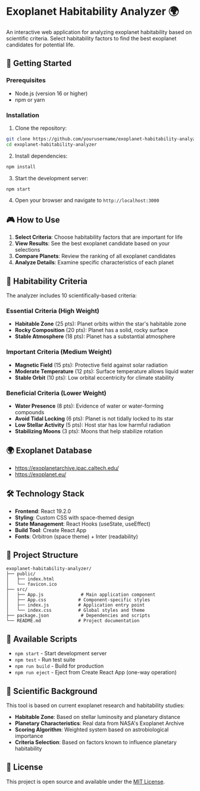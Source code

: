 # Exoplanet Habitability Analyzer 🌍

An interactive web application for analyzing exoplanet habitability based on scientific criteria. Select habitability factors to find the best exoplanet candidates for potential life.

## 🚀 Getting Started

### Prerequisites

- Node.js (version 16 or higher)
- npm or yarn

### Installation

1. Clone the repository:
```bash
git clone https://github.com/yourusername/exoplanet-habitability-analyzer.git
cd exoplanet-habitability-analyzer
```

2. Install dependencies:
```bash
npm install
```

3. Start the development server:
```bash
npm start
```

4. Open your browser and navigate to `http://localhost:3000`

## 🎮 How to Use

1. **Select Criteria**: Choose habitability factors that are important for life
2. **View Results**: See the best exoplanet candidate based on your selections
3. **Compare Planets**: Review the ranking of all exoplanet candidates
4. **Analyze Details**: Examine specific characteristics of each planet

## 🔬 Habitability Criteria

The analyzer includes 10 scientifically-based criteria:

### Essential Criteria (High Weight)
- **Habitable Zone** (25 pts): Planet orbits within the star's habitable zone
- **Rocky Composition** (20 pts): Planet has a solid, rocky surface
- **Stable Atmosphere** (18 pts): Planet has a substantial atmosphere

### Important Criteria (Medium Weight)
- **Magnetic Field** (15 pts): Protective field against solar radiation
- **Moderate Temperature** (12 pts): Surface temperature allows liquid water
- **Stable Orbit** (10 pts): Low orbital eccentricity for climate stability

### Beneficial Criteria (Lower Weight)
- **Water Presence** (8 pts): Evidence of water or water-forming compounds
- **Avoid Tidal Locking** (6 pts): Planet is not tidally locked to its star
- **Low Stellar Activity** (5 pts): Host star has low harmful radiation
- **Stabilizing Moons** (3 pts): Moons that help stabilize rotation

## 🌍 Exoplanet Database

- https://exoplanetarchive.ipac.caltech.edu/
- https://exoplanet.eu/



## 🛠️ Technology Stack

- **Frontend**: React 19.2.0
- **Styling**: Custom CSS with space-themed design
- **State Management**: React Hooks (useState, useEffect)
- **Build Tool**: Create React App
- **Fonts**: Orbitron (space theme) + Inter (readability)

## 📁 Project Structure

```
exoplanet-habitability-analyzer/
├── public/
│   ├── index.html
│   └── favicon.ico
├── src/
│   ├── App.js              # Main application component
│   ├── App.css            # Component-specific styles
│   ├── index.js           # Application entry point
│   └── index.css          # Global styles and theme
├── package.json            # Dependencies and scripts
└── README.md              # Project documentation
```


## 🧪 Available Scripts

- `npm start` - Start development server
- `npm test` - Run test suite
- `npm run build` - Build for production
- `npm run eject` - Eject from Create React App (one-way operation)

## 🔬 Scientific Background

This tool is based on current exoplanet research and habitability studies:

- **Habitable Zone**: Based on stellar luminosity and planetary distance
- **Planetary Characteristics**: Real data from NASA's Exoplanet Archive
- **Scoring Algorithm**: Weighted system based on astrobiological importance
- **Criteria Selection**: Based on factors known to influence planetary habitability


## 📄 License

This project is open source and available under the [MIT License](LICENSE).